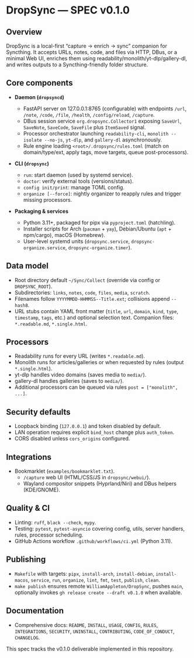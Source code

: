 # DropSync — SPEC v0.1.0

## Overview
DropSync is a local-first “capture → enrich → sync” companion for Syncthing. It accepts URLs, notes, code, and files via HTTP, DBus, or a minimal Web UI, enriches them using readability/monolith/yt-dlp/gallery-dl, and writes outputs to a Syncthing-friendly folder structure.

## Core components

- **Daemon (`dropsyncd`)**
  - FastAPI server on 127.0.0.1:8765 (configurable) with endpoints `/url`, `/note`, `/code`, `/file`, `/health`, `/config/reload`, `/capture`.
  - DBus session service `org.dropsync.Collector1` exposing `SaveUrl`, `SaveNote`, `SaveCode`, `SaveFile` plus `ItemSaved` signal.
  - Processor orchestrator launching `readability-cli`, `monolith --isolate --no-js`, `yt-dlp`, and `gallery-dl` asynchronously.
  - Rule engine loading `<root>/.dropsync/rules.toml` (match on domain/type/ext, apply tags, move targets, queue post-processors).

- **CLI (`dropsync`)**
  - `run`: start daemon (used by systemd service).
  - `doctor`: verify external tools (versions/status).
  - `config init/print`: manage TOML config.
  - `organize [--force]`: nightly organizer to reapply rules and trigger missing processors.

- **Packaging & services**
  - Python 3.11+, packaged for pipx via `pyproject.toml` (hatchling).
  - Installer scripts for Arch (`pacman` + `yay`), Debian/Ubuntu (`apt` + npm/cargo), macOS (Homebrew).
  - User-level systemd units (`dropsync.service`, `dropsync-organize.service`, `dropsync-organize.timer`).

## Data model

- Root directory default `~/Sync/Collect` (override via config or `DROPSYNC_ROOT`).
- Subdirectories: `links`, `notes`, `code`, `files`, `media`, `scratch`.
- Filenames follow `YYYYMMDD-HHMMSS--Title.ext`; collisions append `--hash8`.
- URL stubs contain YAML front matter (`title`, `url`, `domain`, `kind`, `type`, `timestamp`, `tags`, etc.) and optional selection text. Companion files: `*.readable.md`, `*.single.html`.

## Processors

- Readability runs for every URL (writes `*.readable.md`).
- Monolith runs for articles/galleries or when requested by rules (output `*.single.html`).
- yt-dlp handles video domains (saves media to `media/`).
- gallery-dl handles galleries (saves to `media/`).
- Additional processors can be queued via rules `post = ["monolith", ...]`.

## Security defaults

- Loopback binding (`127.0.0.1`) and token disabled by default.
- LAN operation requires explicit `bind_host` change plus `auth_token`.
- CORS disabled unless `cors_origins` configured.

## Integrations

- Bookmarklet (`examples/bookmarklet.txt`).
  - `/capture` web UI (HTML/CSS/JS in `dropsync/webui/`).
  - Wayland compositor snippets (Hyprland/Niri) and DBus helpers (KDE/GNOME).

## Quality & CI

- Linting: `ruff`, `black --check`, `mypy`.
- Testing: `pytest`, `pytest-asyncio` covering config, utils, server handlers, rules, processor scheduling.
- GitHub Actions workflow `.github/workflows/ci.yml` (Python 3.11).

## Publishing

- `Makefile` with targets: `pipx`, `install-arch`, `install-debian`, `install-macos`, `service`, `run`, `organize`, `lint`, `fmt`, `test`, `publish`, `clean`.
- `make publish` ensures remote `WilliamAppleton/DropSync`, pushes `main`, optionally invokes `gh release create --draft v0.1.0` when available.

## Documentation

- Comprehensive docs: `README`, `INSTALL`, `USAGE`, `CONFIG`, `RULES`, `INTEGRATIONS`, `SECURITY`, `UNINSTALL`, `CONTRIBUTING`, `CODE_OF_CONDUCT`, `CHANGELOG`.

This spec tracks the v0.1.0 deliverable implemented in this repository.
